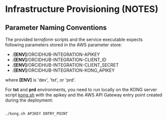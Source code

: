# Infrastructure Provisioning (NOTES)

## Parameter Naming Conventions

The provided *terraform* scripts and the service executable expects following parameters
stored in the AWS parameter store:

  - /**[ENV]**/ORCIDHUB-INTEGRATION-APIKEY
  - /**[ENV]**/ORCIDHUB-INTEGRATION-CLIENT_ID
  - /**[ENV]**/ORCIDHUB-INTEGRATION-CLIENT_SECRET
  - /**[ENV]**/ORCIDHUB-INTEGRATION-KONG_APIKEY

where **[ENV]** is 'dev', 'tst', or 'prd'.

For **tst** and **prd** environments, you need to run locally on the KONG server script [kong.sh](kong.sh) with the apikey and the AWS API Gateway entry point created during the deployment:

```sh

./kong.sh APIKEY ENTRY_POINT

```
